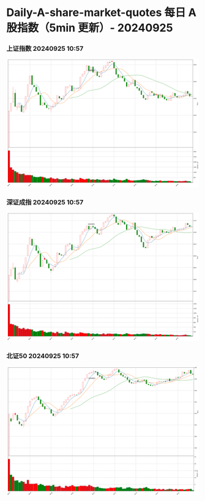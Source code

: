 
# Daily-A-share-market-quotes 每日 A 股指数（5min 更新）- 20240925

### 上证指数 20240925 10:57
![](./fig/2024/9/20240925-sh000001.png)

### 深证成指 20240925 10:57
![](./fig/2024/9/20240925-sz399001.png)

### 北证50 20240925 10:57
![](./fig/2024/9/20240925-bj899050.png)
